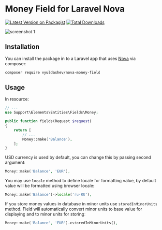 # Money Field for Laravel Nova

[![Latest Version on Packagist](https://img.shields.io/packagist/v/vyuldashev/nova-money-field.svg?style=flat-square)](https://packagist.org/packages/vyuldashev/nova-money-field)
[![Total Downloads](https://img.shields.io/packagist/dt/vyuldashev/nova-money-field.svg?style=flat-square)](https://packagist.org/packages/vyuldashev/nova-money-field)

![screenshot 1](https://raw.githubusercontent.com/vyuldashev/nova-money-field/master/docs/user-details.png)

## Installation

You can install the package in to a Laravel app that uses [Nova](https://nova.laravel.com) via composer:

```bash
composer require vyuldashev/nova-money-field
```

## Usage

In resource:

```php
// ...
use Support\Elements\Entities\Fields\Money;

public function fields(Request $request)
{
    return [
        // ...
        Money::make('Balance'),
    ];
}
```

USD currency is used by default, you can change this by passing second argument:

```php
Money::make('Balance', 'EUR'),
```

You may use `locale` method to define locale for formatting value, by default value will be formatted using browser locale:

```php
Money::make('Balance')->locale('ru-RU'),
```

If you store money values in database in minor units use `storedInMinorUnits` method. Field will automatically convert minor units to base value for displaying and to minor units for storing:

```php
Money::make('Balance', 'EUR')->storedInMinorUnits(),
```

